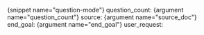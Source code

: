 {snippet name="question-mode"}
question_count: {argument name="question_count"}
source: {argument name="source_doc"}
end_goal: {argument name="end_goal"}
user_request:
